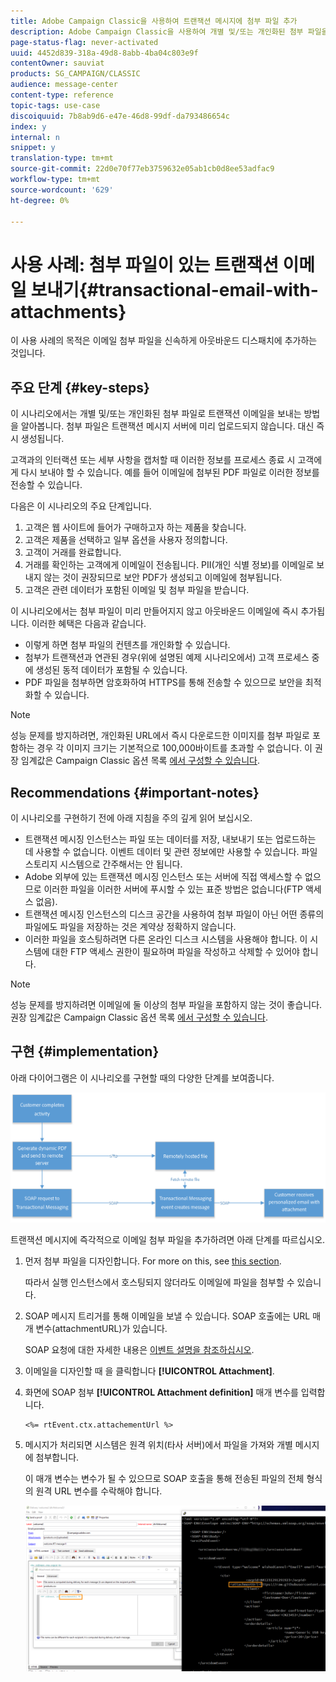 ```yaml
---
title: Adobe Campaign Classic을 사용하여 트랜잭션 메시지에 첨부 파일 추가
description: Adobe Campaign Classic을 사용하여 개별 및/또는 개인화된 첨부 파일을 사용하여 트랜잭션 이메일을 전송하는 방법 학습
page-status-flag: never-activated
uuid: 4452d839-318a-49d8-8abb-4ba04c803e9f
contentOwner: sauviat
products: SG_CAMPAIGN/CLASSIC
audience: message-center
content-type: reference
topic-tags: use-case
discoiquuid: 7b8ab9d6-e47e-46d8-99df-da793486654c
index: y
internal: n
snippet: y
translation-type: tm+mt
source-git-commit: 22d0e70f77eb3759632e05ab1cb0d8ee53adfac9
workflow-type: tm+mt
source-wordcount: '629'
ht-degree: 0%

---
```



# 사용 사례: 첨부 파일이 있는 트랜잭션 이메일 보내기{#transactional-email-with-attachments}

이 사용 사례의 목적은 이메일 첨부 파일을 신속하게 아웃바운드 디스패치에 추가하는 것입니다.

## 주요 단계 {#key-steps}

이 시나리오에서는 개별 및/또는 개인화된 첨부 파일로 트랜잭션 이메일을 보내는 방법을 알아봅니다. 첨부 파일은 트랜잭션 메시지 서버에 미리 업로드되지 않습니다. 대신 즉시 생성됩니다.

고객과의 인터랙션 또는 세부 사항을 캡처할 때 이러한 정보를 프로세스 종료 시 고객에게 다시 보내야 할 수 있습니다. 예를 들어 이메일에 첨부된 PDF 파일로 이러한 정보를 전송할 수 있습니다.

다음은 이 시나리오의 주요 단계입니다.

1. 고객은 웹 사이트에 들어가 구매하고자 하는 제품을 찾습니다.
1. 고객은 제품을 선택하고 일부 옵션을 사용자 정의합니다.
1. 고객이 거래를 완료합니다.
1. 거래를 확인하는 고객에게 이메일이 전송됩니다. PII(개인 식별 정보)를 이메일로 보내지 않는 것이 권장되므로 보안 PDF가 생성되고 이메일에 첨부됩니다.
1. 고객은 관련 데이터가 포함된 이메일 및 첨부 파일을 받습니다.

이 시나리오에서는 첨부 파일이 미리 만들어지지 않고 아웃바운드 이메일에 즉시 추가됩니다. 이러한 혜택은 다음과 같습니다.

* 이렇게 하면 첨부 파일의 컨텐츠를 개인화할 수 있습니다.
* 첨부가 트랜잭션과 연관된 경우(위에 설명된 예제 시나리오에서) 고객 프로세스 중에 생성된 동적 데이터가 포함될 수 있습니다.
* PDF 파일을 첨부하면 암호화하여 HTTPS를 통해 전송할 수 있으므로 보안을 최적화할 수 있습니다.

>[!NOTE]
>
>성능 문제를 방지하려면, 개인화된 URL에서 즉시 다운로드한 이미지를 첨부 파일로 포함하는 경우 각 이미지 크기는 기본적으로 100,000바이트를 초과할 수 없습니다. 이 권장 임계값은 Campaign Classic 옵션 목록 [에서 구성할 수 있습니다](../../installation/using/configuring-campaign-options.md#delivery).

## Recommendations {#important-notes}

이 시나리오를 구현하기 전에 아래 지침을 주의 깊게 읽어 보십시오.

* 트랜잭션 메시징 인스턴스는 파일 또는 데이터를 저장, 내보내기 또는 업로드하는 데 사용할 수 없습니다. 이벤트 데이터 및 관련 정보에만 사용할 수 있습니다. 파일 스토리지 시스템으로 간주해서는 안 됩니다.
* Adobe 외부에 있는 트랜잭션 메시징 인스턴스 또는 서버에 직접 액세스할 수 없으므로 이러한 파일을 이러한 서버에 푸시할 수 있는 표준 방법은 없습니다(FTP 액세스 없음).
* 트랜잭션 메시징 인스턴스의 디스크 공간을 사용하여 첨부 파일이 아닌 어떤 종류의 파일에도 파일을 저장하는 것은 계약상 정확하지 않습니다.
* 이러한 파일을 호스팅하려면 다른 온라인 디스크 시스템을 사용해야 합니다. 이 시스템에 대한 FTP 액세스 권한이 필요하며 파일을 작성하고 삭제할 수 있어야 합니다.

>[!NOTE]
>
>성능 문제를 방지하려면 이메일에 둘 이상의 첨부 파일을 포함하지 않는 것이 좋습니다. 권장 임계값은 Campaign Classic 옵션 목록 [에서 구성할 수 있습니다](../../installation/using/configuring-campaign-options.md#delivery).

## 구현 {#implementation}

아래 다이어그램은 이 시나리오를 구현할 때의 다양한 단계를 보여줍니다.

![](assets/message-center-uc1.png)

트랜잭션 메시지에 즉각적으로 이메일 첨부 파일을 추가하려면 아래 단계를 따르십시오.

1. 먼저 첨부 파일을 디자인합니다. For more on this, see [this section](../../delivery/using/attaching-files.md#attach-a-personalized-file).

   따라서 실행 인스턴스에서 호스팅되지 않더라도 이메일에 파일을 첨부할 수 있습니다.

1. SOAP 메시지 트리거를 통해 이메일을 보낼 수 있습니다. SOAP 호출에는 URL 매개 변수(attachmentURL)가 있습니다.

   SOAP 요청에 대한 자세한 내용은 [이벤트 설명을 참조하십시오](../../message-center/using/event-description.md).

1. 이메일을 디자인할 때 을 클릭합니다 **[!UICONTROL Attachment]**.

1. 화면에 SOAP 첨부 **[!UICONTROL Attachment definition]** 매개 변수를 입력합니다.

   ```
   <%= rtEvent.ctx.attachementUrl %>
   ```

1. 메시지가 처리되면 시스템은 원격 위치(타사 서버)에서 파일을 가져와 개별 메시지에 첨부합니다.

   이 매개 변수는 변수가 될 수 있으므로 SOAP 호출을 통해 전송된 파일의 전체 형식의 원격 URL 변수를 수락해야 합니다.

   ![](assets/message-center-uc2.png)

